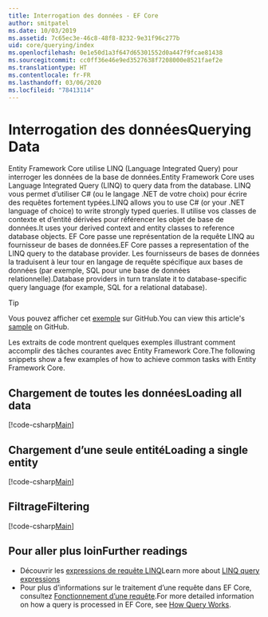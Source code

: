 ```yaml
---
title: Interrogation des données - EF Core
author: smitpatel
ms.date: 10/03/2019
ms.assetid: 7c65ec3e-46c8-48f8-8232-9e31f96c277b
uid: core/querying/index
ms.openlocfilehash: 0e1e50d1a3f647d65301552d0a447f9fcae81438
ms.sourcegitcommit: cc0ff36e46e9ed3527638f7208000e8521faef2e
ms.translationtype: HT
ms.contentlocale: fr-FR
ms.lasthandoff: 03/06/2020
ms.locfileid: "78413114"
---
```

# <a name="querying-data"></a><span data-ttu-id="c6901-102">Interrogation des données</span><span class="sxs-lookup"><span data-stu-id="c6901-102">Querying Data</span></span>

<span data-ttu-id="c6901-103">Entity Framework Core utilise LINQ (Language Integrated Query) pour interroger les données de la base de données.</span><span class="sxs-lookup"><span data-stu-id="c6901-103">Entity Framework Core uses Language Integrated Query (LINQ) to query data from the database.</span></span> <span data-ttu-id="c6901-104">LINQ vous permet d’utiliser C# (ou le langage .NET de votre choix) pour écrire des requêtes fortement typées.</span><span class="sxs-lookup"><span data-stu-id="c6901-104">LINQ allows you to use C# (or your .NET language of choice) to write strongly typed queries.</span></span> <span data-ttu-id="c6901-105">Il utilise vos classes de contexte et d’entité dérivées pour référencer les objet de base de données.</span><span class="sxs-lookup"><span data-stu-id="c6901-105">It uses your derived context and entity classes to reference database objects.</span></span> <span data-ttu-id="c6901-106">EF Core passe une représentation de la requête LINQ au fournisseur de bases de données.</span><span class="sxs-lookup"><span data-stu-id="c6901-106">EF Core passes a representation of the LINQ query to the database provider.</span></span> <span data-ttu-id="c6901-107">Les fournisseurs de bases de données la traduisent à leur tour en langage de requête spécifique aux bases de données (par exemple, SQL pour une base de données relationnelle).</span><span class="sxs-lookup"><span data-stu-id="c6901-107">Database providers in turn translate it to database-specific query language (for example, SQL for a relational database).</span></span>

> [!TIP]
> <span data-ttu-id="c6901-108">Vous pouvez afficher cet [exemple](https://github.com/dotnet/EntityFramework.Docs/tree/master/samples/core/Querying) sur GitHub.</span><span class="sxs-lookup"><span data-stu-id="c6901-108">You can view this article's [sample](https://github.com/dotnet/EntityFramework.Docs/tree/master/samples/core/Querying) on GitHub.</span></span>

<span data-ttu-id="c6901-109">Les extraits de code montrent quelques exemples illustrant comment accomplir des tâches courantes avec Entity Framework Core.</span><span class="sxs-lookup"><span data-stu-id="c6901-109">The following snippets show a few examples of how to achieve common tasks with Entity Framework Core.</span></span>

## <a name="loading-all-data"></a><span data-ttu-id="c6901-110">Chargement de toutes les données</span><span class="sxs-lookup"><span data-stu-id="c6901-110">Loading all data</span></span>

[!code-csharp[Main](../../../samples/core/Querying/Basics/Sample.cs#LoadingAllData)]

## <a name="loading-a-single-entity"></a><span data-ttu-id="c6901-111">Chargement d’une seule entité</span><span class="sxs-lookup"><span data-stu-id="c6901-111">Loading a single entity</span></span>

[!code-csharp[Main](../../../samples/core/Querying/Basics/Sample.cs#LoadingSingleEntity)]

## <a name="filtering"></a><span data-ttu-id="c6901-112">Filtrage</span><span class="sxs-lookup"><span data-stu-id="c6901-112">Filtering</span></span>

[!code-csharp[Main](../../../samples/core/Querying/Basics/Sample.cs#Filtering)]

## <a name="further-readings"></a><span data-ttu-id="c6901-113">Pour aller plus loin</span><span class="sxs-lookup"><span data-stu-id="c6901-113">Further readings</span></span>

- <span data-ttu-id="c6901-114">Découvrir les [expressions de requête LINQ](/dotnet/csharp/programming-guide/concepts/linq/basic-linq-query-operations)</span><span class="sxs-lookup"><span data-stu-id="c6901-114">Learn more about [LINQ query expressions](/dotnet/csharp/programming-guide/concepts/linq/basic-linq-query-operations)</span></span>
- <span data-ttu-id="c6901-115">Pour plus d’informations sur le traitement d’une requête dans EF Core, consultez [Fonctionnement d’une requête](xref:core/querying/how-query-works).</span><span class="sxs-lookup"><span data-stu-id="c6901-115">For more detailed information on how a query is processed in EF Core, see [How Query Works](xref:core/querying/how-query-works).</span></span>
